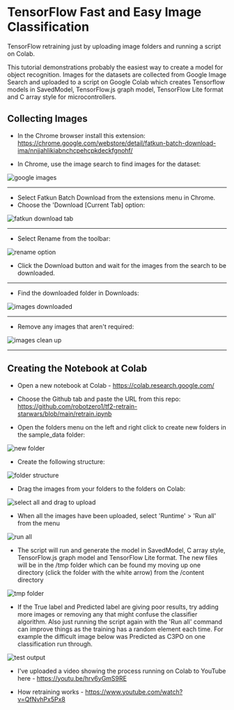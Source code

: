 # TensorFlow Fast and Easy Image Classification
TensorFlow retraining just by uploading image folders and running a script on Colab. 

This tutorial demonstrations probably the easiest way to create a model for object recognition. Images for the datasets are collected from Google Image Search and uploaded to a script on Google Colab which creates Tensorflow models in SavedModel, TensorFlow.js graph model, TensorFlow Lite format and C array style for microcontrollers.

## Collecting Images
 - In the Chrome browser install this extension: https://chrome.google.com/webstore/detail/fatkun-batch-download-ima/nnjjahlikiabnchcpehcpkdeckfgnohf/

 - In Chrome, use the image search to find images for the dataset: 
 
![google images](https://user-images.githubusercontent.com/60509953/106366365-ab1da880-633b-11eb-80b3-c1e6bfb7ec23.jpg)  

---

 - Select Fatkun Batch Download from the extensions menu in Chrome.  
 - Choose the 'Download [Current Tab] option:  
 
![fatkun download tab](https://user-images.githubusercontent.com/60509953/106366363-aa851200-633b-11eb-891e-d040443c47ff.jpg)  

---

  - Select Rename from the toolbar:  
  
![rename option](https://user-images.githubusercontent.com/60509953/106366369-ac4ed580-633b-11eb-8faf-a8f4facda8f3.jpg) 

 - Click the Download button and wait for the images from the search to be downloaded.  

---

 - Find the downloaded folder in Downloads:  
 
![images downloaded](https://user-images.githubusercontent.com/60509953/106366367-abb63f00-633b-11eb-9873-46cdb83b7160.jpg)  

---

 - Remove any images that aren't required:  
 
![images clean up](https://user-images.githubusercontent.com/60509953/106366366-ab1da880-633b-11eb-91e4-e073e351f503.jpg)  


---

## Creating the Notebook at Colab
 - Open a new notebook at Colab - https://colab.research.google.com/  
 - Choose the Github tab and paste the URL from this repo: https://github.com/robotzero1/tf2-retrain-starwars/blob/main/retrain.ipynb  

 - Open the folders menu on the left and right click to create new folders in the sample_data folder:  

![new folder](https://user-images.githubusercontent.com/60509953/106366368-abb63f00-633b-11eb-885f-e0266ccc226d.jpg) 

 - Create the following structure:  
 
![folder structure](https://user-images.githubusercontent.com/60509953/106366364-aa851200-633b-11eb-8b24-978ddcf7ce86.jpg)  

 - Drag the images from your folders to the folders on Colab:  

![select all and drag to upload](https://user-images.githubusercontent.com/60509953/106366360-a953e500-633b-11eb-8c12-c3021616fbeb.jpg)   

 - When all the images have been uploaded, select 'Runtime' > 'Run all' from the menu

![run all](https://user-images.githubusercontent.com/60509953/106366370-ac4ed580-633b-11eb-8df9-e89eeaeac820.jpg)  

 - The script will run and generate the model in SavedModel, C array style, TensorFlow.js graph model and TensorFlow Lite format. The new files will be in the /tmp folder which can be found my moving up one directory (click the folder with the white arrow) from the /content directory  

![tmp folder](https://user-images.githubusercontent.com/60509953/106389100-f4c0ce80-63e1-11eb-81cb-fb08f0316c55.jpg)  

 - If the True label and Predicted label are giving poor results, try adding more images or removing any that might confuse the classifier algorithm. Also just running the script again with the 'Run all' command can improve things as the training has a random element each time. For example the difficult image below was Predicted as C3PO on one classification run through.  

![test output](https://user-images.githubusercontent.com/60509953/106389102-f5f1fb80-63e1-11eb-9914-78efd57cce50.jpg)

 - I've uploaded a video showing the process running on Colab to YouTube here - https://youtu.be/hrv6yGmS9RE  
 
 - How retraining works - https://www.youtube.com/watch?v=QfNvhPx5Px8  



